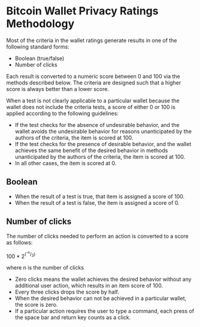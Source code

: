 Bitcoin Wallet Privacy Ratings Methodology
==========================================

Most of the criteria in the wallet ratings generate results in one of the following standard forms:

* Boolean (true/false)
* Number of clicks

Each result is converted to a numeric score between 0 and 100 via the methods described below. The criteria are designed such that a higher score is always better than a lower score.

When a test is not clearly applicable to a particular wallet because the wallet does not include the criteria tests, a score of either 0 or 100 is applied according to the following guidelines:

* If the test checks for the absence of undesirable behavior, and the wallet avoids the undesirable behavior for reasons unanticipated by the authors of the criteria, the item is scored at 100.
* If the test checks for the presence of desirable behavior, and the wallet achieves the same benefit of the desired behavior in methods unanticipated by the authors of the criteria, the item is scored at 100.
* In all other cases, the item is scored at 0.

## Boolean

* When the result of a test is true, that item is assigned a score of 100.
* When the result of a test is false, the item is assigned a score of 0.

## Number of clicks

The number of clicks needed to perform an action is converted to a score as follows:

100 * 2<sup>(<sup>-n</sup>/<sub>3</sub>)</sup>

where n is the number of clicks

* Zero clicks means the wallet achieves the desired behavior without any additional user action, which results in an item score of 100.
* Every three clicks drops the score by half.
* When the desired behavior can not be achieved in a particular wallet, the score is zero.
* If a particular action requires the user to type a command, each press of the space bar and return key counts as a click.
